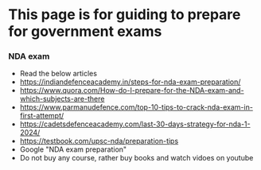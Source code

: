 # This page is for guiding to prepare for government exams

### NDA exam
- Read the below articles
- https://indiandefenceacademy.in/steps-for-nda-exam-preparation/
- https://www.quora.com/How-do-I-prepare-for-the-NDA-exam-and-which-subjects-are-there
- https://www.parmanudefence.com/top-10-tips-to-crack-nda-exam-in-first-attempt/
- https://cadetsdefenceacademy.com/last-30-days-strategy-for-nda-1-2024/
- https://testbook.com/upsc-nda/preparation-tips
- Google "NDA exam preparation"
- Do not buy any course, rather buy books and watch vidoes on youtube
